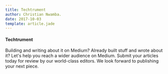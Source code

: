 ```yaml
---
title: Techtrument
author: Christian Nwamba.
date: 2017-10-03 
template: article.jade
---
```

#### Techtrument
Building and writing about it on Medium? Already built stuff and wrote about it? Let's help you reach a wider audience on Medium. Submit your articles today for review by our world-class editors. We look forward to publishing your next piece.

